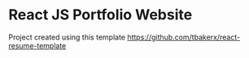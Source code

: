 # React JS Portfolio Website

Project created using this template https://github.com/tbakerx/react-resume-template


